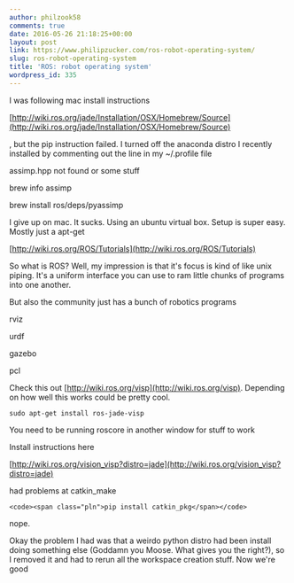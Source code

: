 ```yaml
---
author: philzook58
comments: true
date: 2016-05-26 21:18:25+00:00
layout: post
link: https://www.philipzucker.com/ros-robot-operating-system/
slug: ros-robot-operating-system
title: 'ROS: robot operating system'
wordpress_id: 335
---
```


I was following mac install instructions

[http://wiki.ros.org/jade/Installation/OSX/Homebrew/Source](http://wiki.ros.org/jade/Installation/OSX/Homebrew/Source)

, but the pip instruction failed. I turned off the anaconda distro I recently installed by commenting out the line in my ~/.profile file

assimp.hpp not found or some stuff

brew info assimp


brew install ros/deps/pyassimp




I give up on mac. It sucks. Using an ubuntu virtual box. Setup is super easy. Mostly just a apt-get


[http://wiki.ros.org/ROS/Tutorials](http://wiki.ros.org/ROS/Tutorials)

So what is ROS? Well, my impression is that it's focus is kind of like unix piping. It's a uniform interface you can use to ram little chunks of programs into one another.

But also the community just has a bunch of robotics programs

rviz

urdf

gazebo

pcl

Check this out [http://wiki.ros.org/visp](http://wiki.ros.org/visp). Depending on how well this works could be pretty cool.

    
    sudo apt-get install ros-jade-visp


You need to be running roscore in another window for stuff to work

Install instructions here

[http://wiki.ros.org/vision_visp?distro=jade](http://wiki.ros.org/vision_visp?distro=jade)

had problems at catkin_make

    
    <code><span class="pln">pip install catkin_pkg</span></code>


nope.

Okay the problem I had was that a weirdo python distro had been install doing something else (Goddamn you Moose. What gives you the right?), so I removed it and had to rerun all the workspace creation stuff. Now we're good






